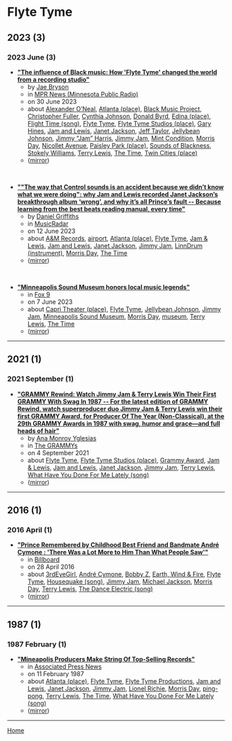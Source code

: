 # Flyte Tyme

## 2023 (3)

### 2023 June (3)

 - [**"The influence of Black music: How 'Flyte Tyme' changed the world from a recording studio"**](https://www.mprnews.org/story/2023/06/29/the-influence-of-black-music-how-flyte-tyme-changed-the-world-from-a-booth-in-edina)
    - by [Jae Bryson](../../authors/jae-bryson/index.md)
    - in [MPR News (Minnesota Public Radio)](../../publications/mpr-news-minnesota-public-radio/index.md)
    - on 30 June 2023
    - about [Alexander O’Neal](../../topics/alexander-o-neal/index.md), [Atlanta (place)](../../topics/place/atlanta/index.md), [Black Music Project](../../topics/black-music-project/index.md), [Christopher Fuller](../../topics/christopher-fuller/index.md), [Cynthia Johnson](../../topics/cynthia-johnson/index.md), [Donald Byrd](../../topics/donald-byrd/index.md), [Edina (place)](../../topics/place/edina/index.md), [Flight Time (song)](../../topics/song/flight-time/index.md), [Flyte Tyme](../../topics/flyte-tyme/index.md), [Flyte Tyme Studios (place)](../../topics/place/flyte-tyme-studios/index.md), [Gary Hines](../../topics/gary-hines/index.md), [Jam and Lewis](../../topics/jam-and-lewis/index.md), [Janet Jackson](../../topics/janet-jackson/index.md), [Jeff Taylor](../../topics/jeff-taylor/index.md), [Jellybean Johnson](../../topics/jellybean-johnson/index.md), [Jimmy “Jam” Harris](../../topics/jimmy-jam-harris/index.md), [Jimmy Jam](../../topics/jimmy-jam/index.md), [Mint Condition](../../topics/mint-condition/index.md), [Morris Day](../../topics/morris-day/index.md), [Nicollet Avenue](../../topics/nicollet-avenue/index.md), [Paisley Park (place)](../../topics/place/paisley-park/index.md), [Sounds of Blackness](../../topics/sounds-of-blackness/index.md), [Stokely Williams](../../topics/stokely-williams/index.md), [Terry Lewis](../../topics/terry-lewis/index.md), [The Time](../../topics/the-time/index.md), [Twin Cities (place)](../../topics/place/twin-cities/index.md)
    - ([mirror](https://web.archive.org/web/*/https://www.mprnews.org/story/2023/06/29/the-influence-of-black-music-how-flyte-tyme-changed-the-world-from-a-booth-in-edina))

<br />

 - [**""The way that Control sounds is an accident because we didn’t know what we were doing": why Jam and Lewis recorded Janet Jackson’s breakthrough album ‘wrong’, and why it’s all Prince’s fault -- Because learning from the best beats reading manual, every time"**](https://www.musicradar.com/news/jam-and-lewis-janet-jackson-control-prince)
    - by [Daniel Griffiths](../../authors/daniel-griffiths/index.md)
    - in [MusicRadar](../../publications/musicradar/index.md)
    - on 12 June 2023
    - about [A&M Records](../../topics/a-m-records/index.md), [airport](../../topics/airport/index.md), [Atlanta (place)](../../topics/place/atlanta/index.md), [Flyte Tyme](../../topics/flyte-tyme/index.md), [Jam & Lewis](../../topics/jam-lewis/index.md), [Jam and Lewis](../../topics/jam-and-lewis/index.md), [Janet Jackson](../../topics/janet-jackson/index.md), [Jimmy Jam](../../topics/jimmy-jam/index.md), [LinnDrum (instrument)](../../topics/instrument/linndrum/index.md), [Morris Day](../../topics/morris-day/index.md), [The Time](../../topics/the-time/index.md)
    - ([mirror](https://web.archive.org/web/*/https://www.musicradar.com/news/jam-and-lewis-janet-jackson-control-prince))

<br />

 - [**"Minneapolis Sound Museum honors local music legends"**](https://www.fox9.com/news/jellybean-johnson-on-the-minneapolis-sound)
    - in [Fox 9](../../publications/fox-9/index.md)
    - on 7 June 2023
    - about [Capri Theater (place)](../../topics/place/capri-theater/index.md), [Flyte Tyme](../../topics/flyte-tyme/index.md), [Jellybean Johnson](../../topics/jellybean-johnson/index.md), [Jimmy Jam](../../topics/jimmy-jam/index.md), [Minneapolis Sound Museum](../../topics/minneapolis-sound-museum/index.md), [Morris Day](../../topics/morris-day/index.md), [museum](../../topics/museum/index.md), [Terry Lewis](../../topics/terry-lewis/index.md), [The Time](../../topics/the-time/index.md)
    - ([mirror](https://web.archive.org/web/*/https://www.fox9.com/news/jellybean-johnson-on-the-minneapolis-sound))

----

## 2021 (1)

### 2021 September (1)

 - [**"GRAMMY Rewind: Watch Jimmy Jam & Terry Lewis Win Their First GRAMMY With Swag In 1987 -- For the latest edition of GRAMMY Rewind, watch superproducer duo Jimmy Jam & Terry Lewis win their first GRAMMY Award, for Producer Of The Year (Non-Classical), at the 29th GRAMMY Awards in 1987 with swag, humor and grace—and full heads of hair"**](https://www.grammy.com/news/watch-jimmy-jam-terry-lewis-win-their-first-grammy-award-1987-grammy-rewind)
    - by [Ana Monroy Yglesias](../../authors/ana-monroy-yglesias/index.md)
    - in [The GRAMMYs](../../publications/the-grammys/index.md)
    - on 4 September 2021
    - about [Flyte Tyme](../../topics/flyte-tyme/index.md), [Flyte Tyme Studios (place)](../../topics/place/flyte-tyme-studios/index.md), [Grammy Award](../../topics/grammy-award/index.md), [Jam & Lewis](../../topics/jam-lewis/index.md), [Jam and Lewis](../../topics/jam-and-lewis/index.md), [Janet Jackson](../../topics/janet-jackson/index.md), [Jimmy Jam](../../topics/jimmy-jam/index.md), [Terry Lewis](../../topics/terry-lewis/index.md), [What Have You Done For Me Lately (song)](../../topics/song/what-have-you-done-for-me-lately/index.md)
    - ([mirror](https://web.archive.org/web/*/https://www.grammy.com/news/watch-jimmy-jam-terry-lewis-win-their-first-grammy-award-1987-grammy-rewind))

----

## 2016 (1)

### 2016 April (1)

 - [**"Prince Remembered by Childhood Best Friend and Bandmate André Cymone : 'There Was a Lot More to Him Than What People Saw'"**](https://www.billboard.com/articles/news/magazine-feature/7348518/prince-childhood-friend-bassist-andre-cymone-remembrance)
    - in [Billboard](../../publications/billboard/index.md)
    - on 28 April 2016
    - about [3rdEyeGirl](../../topics/3rdeyegirl/index.md), [André Cymone](../../topics/andr-cymone/index.md), [Bobby Z](../../topics/bobby-z/index.md), [Earth, Wind & Fire](../../topics/earth-wind-fire/index.md), [Flyte Tyme](../../topics/flyte-tyme/index.md), [Housequake (song)](../../topics/song/housequake/index.md), [Jimmy Jam](../../topics/jimmy-jam/index.md), [Michael Jackson](../../topics/michael-jackson/index.md), [Morris Day](../../topics/morris-day/index.md), [Terry Lewis](../../topics/terry-lewis/index.md), [The Dance Electric (song)](../../topics/song/the-dance-electric/index.md)
    - ([mirror](https://web.archive.org/web/*/https://www.billboard.com/articles/news/magazine-feature/7348518/prince-childhood-friend-bassist-andre-cymone-remembrance))

----

## 1987 (1)

### 1987 February (1)

 - [**"Mineapolis Producers Make String Of Top-Selling Records"**](https://apnews.com/article/672e2df1974cb03ccd2d105f1a736d9e)
    - in [Associated Press News](../../publications/associated-press-news/index.md)
    - on 11 February 1987
    - about [Atlanta (place)](../../topics/place/atlanta/index.md), [Flyte Tyme](../../topics/flyte-tyme/index.md), [Flyte Tyme Productions](../../topics/flyte-tyme-productions/index.md), [Jam and Lewis](../../topics/jam-and-lewis/index.md), [Janet Jackson](../../topics/janet-jackson/index.md), [Jimmy Jam](../../topics/jimmy-jam/index.md), [Lionel Richie](../../topics/lionel-richie/index.md), [Morris Day](../../topics/morris-day/index.md), [ping-pong](../../topics/ping-pong/index.md), [Terry Lewis](../../topics/terry-lewis/index.md), [The Time](../../topics/the-time/index.md), [What Have You Done For Me Lately (song)](../../topics/song/what-have-you-done-for-me-lately/index.md)
    - ([mirror](https://web.archive.org/web/*/https://apnews.com/article/672e2df1974cb03ccd2d105f1a736d9e))

----

[Home](../index.md)
